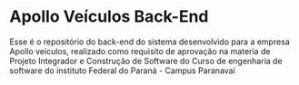 # Apollo Veículos Back-End
Esse é o repositório do back-end do sistema desenvolvido para a empresa Apollo veículos, realizado como requisito de aprovação na materia de Projeto Integrador e Construção de Software do Curso de engenharia de software do instituto Federal do Paraná - Campus Paranavaí
